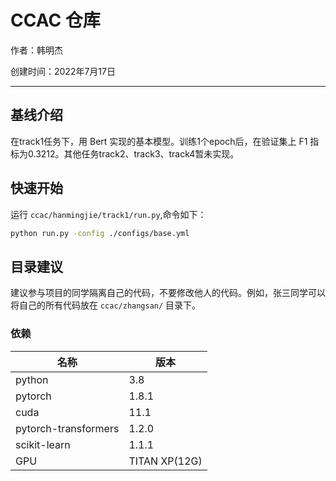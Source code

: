 # CCAC 仓库

作者：韩明杰

创建时间：2022年7月17日

<hr>

## 基线介绍
在track1任务下，用 Bert 实现的基本模型。训练1个epoch后，在验证集上 F1 指标为0.3212。其他任务track2、track3、track4暂未实现。

## 快速开始
运行 `ccac/hanmingjie/track1/run.py`,命令如下：
```bash
python run.py -config ./configs/base.yml
```

## 目录建议
建议参与项目的同学隔离自己的代码，不要修改他人的代码。例如，张三同学可以将自己的所有代码放在 `ccac/zhangsan/` 目录下。

### 依赖
| 名称 | 版本 |
| --- | --- |
| python | 3.8 |
| pytorch | 1.8.1 |
| cuda | 11.1 |
| pytorch-transformers | 1.2.0 |
| scikit-learn | 1.1.1 |
| GPU | TITAN XP(12G) |



